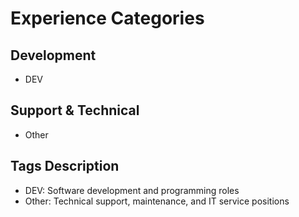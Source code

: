 # Experience Categories

## Development
- DEV

## Support & Technical
- Other

## Tags Description
- DEV: Software development and programming roles
- Other: Technical support, maintenance, and IT service positions